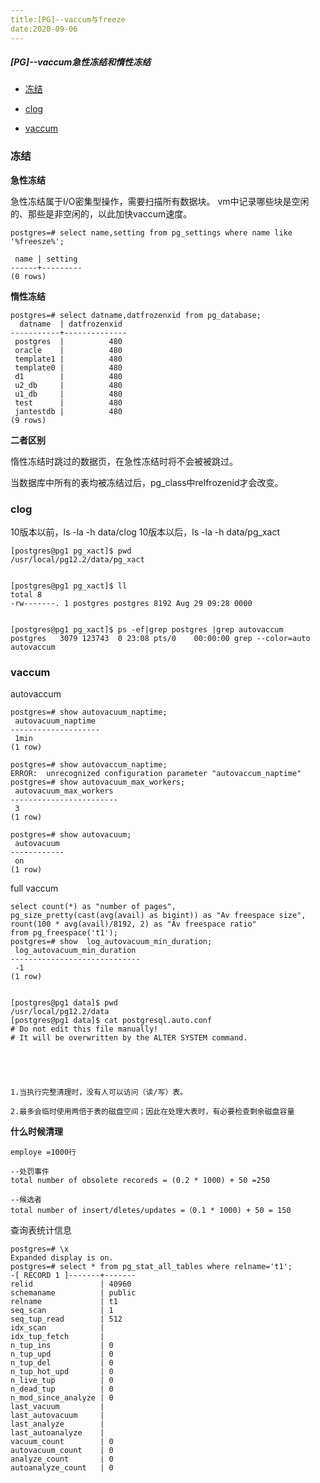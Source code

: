 ```yaml
---
title:[PG]--vaccum与freeze
date:2020-09-06
---
```




##### [PG]--vaccum急性冻结和惰性冻结

- [冻结](冻结)

- [clog](clog)

- [vaccum]( vaccum)



### 冻结

**急性冻结**

急性冻结属于I/O密集型操作，需要扫描所有数据块。
vm中记录哪些块是空闲的、那些是非空闲的，以此加快vaccum速度。

```
postgres=# select name,setting from pg_settings where name like '%freesze%';

 name | setting 
------+---------
(0 rows)
```

**惰性冻结**

```
postgres=# select datname,datfrozenxid from pg_database;
  datname  | datfrozenxid 
-----------+--------------
 postgres  |          480
 oracle    |          480
 template1 |          480
 template0 |          480
 d1        |          480
 u2_db     |          480
 u1_db     |          480
 test      |          480
 jantestdb |          480
(9 rows)
```

**二者区别**

惰性冻结时跳过的数据页，在急性冻结时将不会被被跳过。

当数据库中所有的表均被冻结过后，pg_class中relfrozenid才会改变。



### clog

10版本以前，ls -la -h data/clog
10版本以后，ls -la -h data/pg_xact

```
[postgres@pg1 pg_xact]$ pwd
/usr/local/pg12.2/data/pg_xact


[postgres@pg1 pg_xact]$ ll
total 8
-rw-------. 1 postgres postgres 8192 Aug 29 09:28 0000


[postgres@pg1 pg_xact]$ ps -ef|grep postgres |grep autovaccum
postgres   3079 123743  0 23:08 pts/0    00:00:00 grep --color=auto autovaccum
```



### vaccum

autovaccum

```
postgres=# show autovacuum_naptime;
 autovacuum_naptime 
--------------------
 1min
(1 row)

postgres=# show autovaccum_naptime;
ERROR:  unrecognized configuration parameter "autovaccum_naptime"
postgres=# show autovacuum_max_workers;
 autovacuum_max_workers 
------------------------
 3
(1 row)

postgres=# show autovacuum;
 autovacuum 
------------
 on
(1 row)
```

full vaccum

```
select count(*) as "number of pages",
pg_size_pretty(cast(avg(avail) as bigint)) as "Av freespace size",
rount(100 * avg(avail)/8192, 2) as "Av freespace ratio"
from pg_freespace('t1');
postgres=# show  log_autovacuum_min_duration;
 log_autovacuum_min_duration 
-----------------------------
 -1
(1 row)


[postgres@pg1 data]$ pwd
/usr/local/pg12.2/data
[postgres@pg1 data]$ cat postgresql.auto.conf
# Do not edit this file manually!
# It will be overwritten by the ALTER SYSTEM command.





1.当执行完整清理时，没有人可以访问（读/写）表。

2.最多会临时使用两倍于表的磁盘空间；因此在处理大表时，有必要检查剩余磁盘容量
```

**什么时候清理**

```
employe =1000行

--处罚事件
total number of obsolete recoreds = (0.2 * 1000) + 50 =250

--候选者
total number of insert/dletes/updates =（0.1 * 1000) + 50 = 150
```

查询表统计信息

```
postgres=# \x
Expanded display is on.
postgres=# select * from pg_stat_all_tables where relname='t1';
-[ RECORD 1 ]-------+-------
relid               | 40960
schemaname          | public
relname             | t1
seq_scan            | 1
seq_tup_read        | 512
idx_scan            | 
idx_tup_fetch       | 
n_tup_ins           | 0
n_tup_upd           | 0
n_tup_del           | 0
n_tup_hot_upd       | 0
n_live_tup          | 0
n_dead_tup          | 0
n_mod_since_analyze | 0
last_vacuum         | 
last_autovacuum     | 
last_analyze        | 
last_autoanalyze    | 
vacuum_count        | 0
autovacuum_count    | 0
analyze_count       | 0
autoanalyze_count   | 0
```